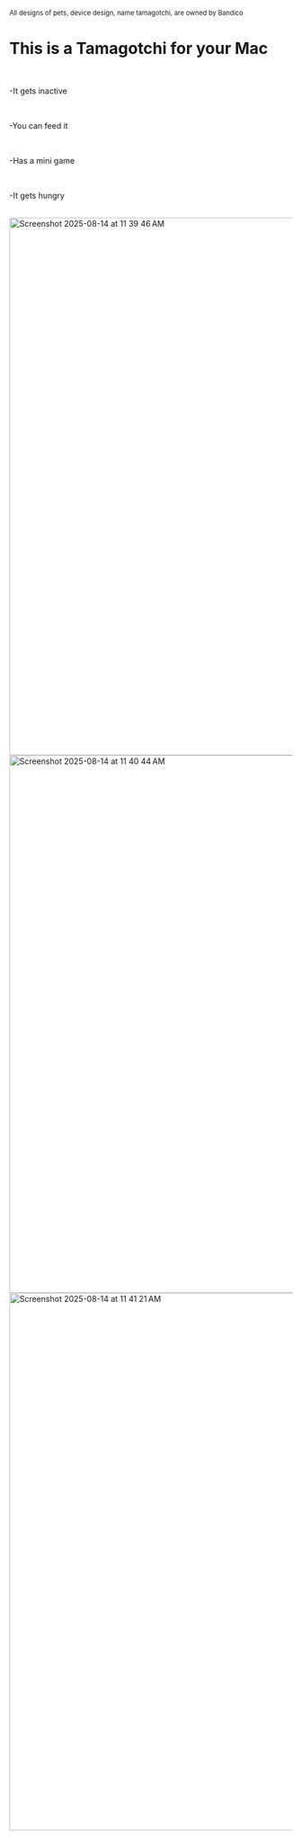 <sup>All designs of pets, device design, name tamagotchi, are owned by Bandico</sup>

<h1>This is a Tamagotchi for your Mac</h1><br>
<p>-It gets inactive</p><br>
<p>-You can feed it</p><br>
<p>-Has a mini game</p><br>
<p>-It gets hungry</p><br>



<img width="1470" height="956" alt="Screenshot 2025-08-14 at 11 39 46 AM" src="https://github.com/user-attachments/assets/f65e0ab1-1039-4f96-9eeb-890b75e074f6" />

<img width="1470" height="956" alt="Screenshot 2025-08-14 at 11 40 44 AM" src="https://github.com/user-attachments/assets/b02021e4-fb71-40d9-91da-4657ef693d45" />

<img width="1470" height="956" alt="Screenshot 2025-08-14 at 11 41 21 AM" src="https://github.com/user-attachments/assets/636085df-4962-4d46-a9a5-4db80a312116" />

